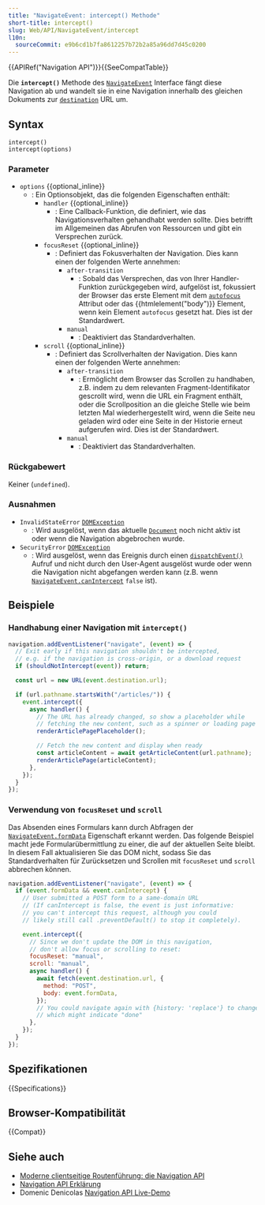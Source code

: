 ```yaml
---
title: "NavigateEvent: intercept() Methode"
short-title: intercept()
slug: Web/API/NavigateEvent/intercept
l10n:
  sourceCommit: e9b6cd1b7fa8612257b72b2a85a96dd7d45c0200
---
```


{{APIRef("Navigation API")}}{{SeeCompatTable}}

Die **`intercept()`** Methode des [`NavigateEvent`](/de/docs/Web/API/NavigateEvent) Interface fängt diese Navigation ab und wandelt sie in eine Navigation innerhalb des gleichen Dokuments zur [`destination`](/de/docs/Web/API/NavigationDestination/url) URL um.

## Syntax

```js-nolint
intercept()
intercept(options)
```

### Parameter

- `options` {{optional_inline}}
  - : Ein Optionsobjekt, das die folgenden Eigenschaften enthält:
    - `handler` {{optional_inline}}
      - : Eine Callback-Funktion, die definiert, wie das Navigationsverhalten gehandhabt werden sollte. Dies betrifft im Allgemeinen das Abrufen von Ressourcen und gibt ein Versprechen zurück.
    - `focusReset` {{optional_inline}}
      - : Definiert das Fokusverhalten der Navigation. Dies kann einen der folgenden Werte annehmen:
        - `after-transition`
          - : Sobald das Versprechen, das von Ihrer Handler-Funktion zurückgegeben wird, aufgelöst ist, fokussiert der Browser das erste Element mit dem [`autofocus`](/de/docs/Web/HTML/Reference/Global_attributes/autofocus) Attribut oder das {{htmlelement("body")}} Element, wenn kein Element `autofocus` gesetzt hat. Dies ist der Standardwert.
        - `manual`
          - : Deaktiviert das Standardverhalten.
    - `scroll` {{optional_inline}}
      - : Definiert das Scrollverhalten der Navigation. Dies kann einen der folgenden Werte annehmen:
        - `after-transition`
          - : Ermöglicht dem Browser das Scrollen zu handhaben, z.B. indem zu dem relevanten Fragment-Identifikator gescrollt wird, wenn die URL ein Fragment enthält, oder die Scrollposition an die gleiche Stelle wie beim letzten Mal wiederhergestellt wird, wenn die Seite neu geladen wird oder eine Seite in der Historie erneut aufgerufen wird. Dies ist der Standardwert.
        - `manual`
          - : Deaktiviert das Standardverhalten.

### Rückgabewert

Keiner (`undefined`).

### Ausnahmen

- `InvalidStateError` [`DOMException`](/de/docs/Web/API/DOMException)
  - : Wird ausgelöst, wenn das aktuelle [`Document`](/de/docs/Web/API/Document) noch nicht aktiv ist oder wenn die Navigation abgebrochen wurde.
- `SecurityError` [`DOMException`](/de/docs/Web/API/DOMException)
  - : Wird ausgelöst, wenn das Ereignis durch einen [`dispatchEvent()`](/de/docs/Web/API/EventTarget/dispatchEvent) Aufruf und nicht durch den User-Agent ausgelöst wurde oder wenn die Navigation nicht abgefangen werden kann (z.B. wenn [`NavigateEvent.canIntercept`](/de/docs/Web/API/NavigateEvent/canIntercept) `false` ist).

## Beispiele

### Handhabung einer Navigation mit `intercept()`

```js
navigation.addEventListener("navigate", (event) => {
  // Exit early if this navigation shouldn't be intercepted,
  // e.g. if the navigation is cross-origin, or a download request
  if (shouldNotIntercept(event)) return;

  const url = new URL(event.destination.url);

  if (url.pathname.startsWith("/articles/")) {
    event.intercept({
      async handler() {
        // The URL has already changed, so show a placeholder while
        // fetching the new content, such as a spinner or loading page
        renderArticlePagePlaceholder();

        // Fetch the new content and display when ready
        const articleContent = await getArticleContent(url.pathname);
        renderArticlePage(articleContent);
      },
    });
  }
});
```

### Verwendung von `focusReset` und `scroll`

Das Absenden eines Formulars kann durch Abfragen der [`NavigateEvent.formData`](/de/docs/Web/API/NavigateEvent/formData) Eigenschaft erkannt werden. Das folgende Beispiel macht jede Formularübermittlung zu einer, die auf der aktuellen Seite bleibt. In diesem Fall aktualisieren Sie das DOM nicht, sodass Sie das Standardverhalten für Zurücksetzen und Scrollen mit `focusReset` und `scroll` abbrechen können.

```js
navigation.addEventListener("navigate", (event) => {
  if (event.formData && event.canIntercept) {
    // User submitted a POST form to a same-domain URL
    // (If canIntercept is false, the event is just informative:
    // you can't intercept this request, although you could
    // likely still call .preventDefault() to stop it completely).

    event.intercept({
      // Since we don't update the DOM in this navigation,
      // don't allow focus or scrolling to reset:
      focusReset: "manual",
      scroll: "manual",
      async handler() {
        await fetch(event.destination.url, {
          method: "POST",
          body: event.formData,
        });
        // You could navigate again with {history: 'replace'} to change the URL here,
        // which might indicate "done"
      },
    });
  }
});
```

## Spezifikationen

{{Specifications}}

## Browser-Kompatibilität

{{Compat}}

## Siehe auch

- [Moderne clientseitige Routenführung: die Navigation API](https://developer.chrome.com/docs/web-platform/navigation-api/)
- [Navigation API Erklärung](https://github.com/WICG/navigation-api/blob/main/README.md)
- Domenic Denicolas [Navigation API Live-Demo](https://gigantic-honored-octagon.glitch.me/)
